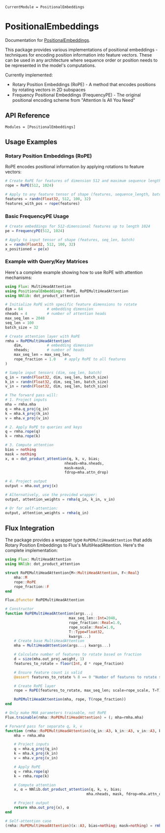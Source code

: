 ```@meta
CurrentModule = PositionalEmbeddings
```

# PositionalEmbeddings

Documentation for [PositionalEmbeddings](https://github.com/mashu/PositionalEmbeddings.jl).

This package provides various implementations of positional embeddings - techniques for encoding position information into feature vectors. These can be used in any architecture where sequence order or position needs to be represented in the model's computations.

Currently implemented:
- Rotary Position Embeddings (RoPE) - A method that encodes positions by rotating vectors in 2D subspaces
- Frequency Positional Embeddings (FrequencyPE) - The original positional encoding scheme from "Attention Is All You Need"

## API Reference

```@autodocs
Modules = [PositionalEmbeddings]
```

## Usage Examples

### Rotary Position Embeddings (RoPE)

RoPE encodes positional information by applying rotations to feature vectors:

```julia
# Create RoPE for features of dimension 512 and maximum sequence length of 1024
rope = RoPE(512, 1024)

# Apply to any feature tensor of shape (features, sequence_length, batch)
features = randn(Float32, 512, 100, 32)
features_with_pos = rope(features)
```

### Basic FrequencyPE Usage

```julia
# Create embeddings for 512-dimensional features up to length 1024
pe = FrequencyPE(512, 1024)

# Apply to input tensor of shape (features, seq_len, batch)
x = randn(Float32, 512, 100, 32)
x_positioned = pe(x)
```

### Example with Query/Key Matrices

Here's a complete example showing how to use RoPE with attention mechanisms:

```julia
using Flux: MultiHeadAttention
using PositionalEmbeddings: RoPE, RoPEMultiHeadAttention
using NNlib: dot_product_attention

# Initialize RoPE with specific feature dimensions to rotate
dim = 64           # embedding dimension
nheads = 4         # number of attention heads
max_seq_len = 2048
seq_len = 100
batch_size = 32

# Create attention layer with RoPE
rmha = RoPEMultiHeadAttention(
    dim,           # embedding dimension
    nheads;        # number of heads
    max_seq_len = max_seq_len,
    rope_fraction = 1.0    # apply RoPE to all features
)

# Sample input tensors (dim, seq_len, batch)
q_in = randn(Float32, dim, seq_len, batch_size)
k_in = randn(Float32, dim, seq_len, batch_size)
v_in = randn(Float32, dim, seq_len, batch_size)

# The forward pass will:
# 1. Project inputs
mha = rmha.mha
q = mha.q_proj(q_in)
k = mha.k_proj(k_in)
v = mha.v_proj(v_in)

# 2. Apply RoPE to queries and keys
q = rmha.rope(q)
k = rmha.rope(k)

# 3. Compute attention
bias = nothing
mask = nothing
x, α = dot_product_attention(q, k, v, bias;
                           nheads=mha.nheads,
                           mask=mask,
                           fdrop=mha.attn_drop)

# 4. Project output
output = mha.out_proj(x)

# Alternatively, use the provided wrapper:
output, attention_weights = rmha(q_in, k_in, v_in)

# Or for self-attention:
output, attention_weights = rmha(q_in)
```

## Flux Integration

The package provides a wrapper type `RoPEMultiHeadAttention` that adds Rotary Position Embeddings to Flux's MultiHeadAttention. Here's the complete implementation:

```julia
using Flux: MultiHeadAttention
using NNlib: dot_product_attention

struct RoPEMultiHeadAttention{M<:MultiHeadAttention, F<:Real}
    mha::M
    rope::RoPE
    rope_fraction::F
end

Flux.@functor RoPEMultiHeadAttention

# Constructor
function RoPEMultiHeadAttention(args...;
                             max_seq_len::Int=2048,
                             rope_fraction::Real=1.0,
                             rope_scale::Real=1.0,
                             T::Type=Float32,
                             kwargs...)
    # Create base MultiHeadAttention
    mha = MultiHeadAttention(args...; kwargs...)

    # Calculate number of features to rotate based on fraction
    d = size(mha.out_proj.weight, 1)
    features_to_rotate = floor(Int, d * rope_fraction)

    # Ensure feature count is valid
    @assert features_to_rotate % 8 == 0 "Number of features to rotate should be multiple of 8 for optimal performance, got $features_to_rotate. Adjust rope_fraction accordingly."

    # Create RoPE layer
    rope = RoPE(features_to_rotate, max_seq_len; scale=rope_scale, T=T)

    RoPEMultiHeadAttention(mha, rope, T(rope_fraction))
end

# Only make MHA parameters trainable, not RoPE
Flux.trainable(rmha::RoPEMultiHeadAttention) = (; mha=rmha.mha)

# Forward pass for separate q, k, v
function (rmha::RoPEMultiHeadAttention)(q_in::A3, k_in::A3, v_in::A3, bias=nothing; mask=nothing)
    mha = rmha.mha

    # Project inputs
    q = mha.q_proj(q_in)
    k = mha.k_proj(k_in)
    v = mha.v_proj(v_in)

    # Apply RoPE
    q = rmha.rope(q)
    k = rmha.rope(k)

    # Compute attention
    x, α = NNlib.dot_product_attention(q, k, v, bias;
                                     mha.nheads, mask, fdrop=mha.attn_drop)

    # Project output
    return mha.out_proj(x), α
end

# Self-attention case
(rmha::RoPEMultiHeadAttention)(x::A3, bias=nothing; mask=nothing) = rmha(x, x, x, bias; mask=mask)
```

```@index
```
